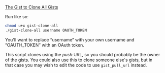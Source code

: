 [The Gist to Clone All Gists](https://gist.github.com/mbostock/3883098)

Run like so:

```bash
chmod u+x gist-clone-all
./gist-clone-all username OAUTH_TOKEN
```

You'll want to replace “username” with your own username and “OAUTH_TOKEN” with an OAuth token.

This script clones using the *push* URL, so you should probably be the owner of the gists. You could also use this to clone someone else's gists, but in that case you may wish to edit the code to use `gist_pull_url` instead.